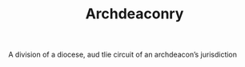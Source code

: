 ---
title: Archdeaconry
letter: A
permalink: "/definitions/bld-archdeaconry.html"
body: A division of a diocese, aud tlie circuit of an archdeacon’s jurisdiction
published_at: '2018-07-07'
source: Black's Law Dictionary 2nd Ed (1910)
layout: post
---
